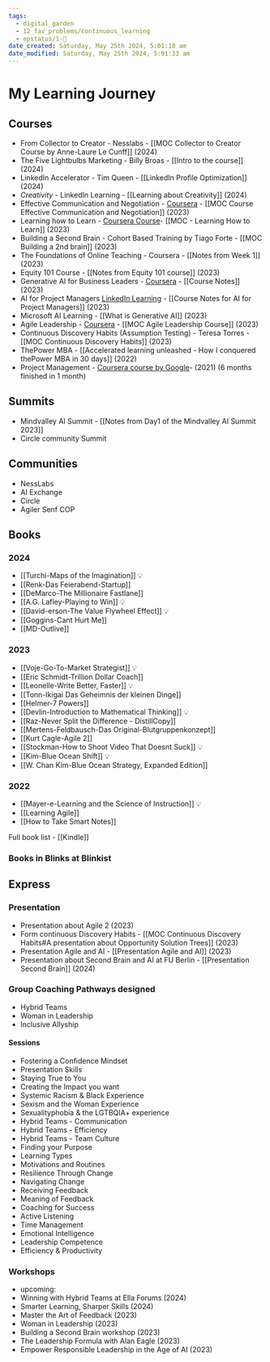 ```yaml
---
tags:
  - digital_garden
  - 12_fav_problems/continuous_learning
  - epstatus/1-🌱
date_created: Saturday, May 25th 2024, 5:01:18 am
date_modified: Saturday, May 25th 2024, 5:01:33 am
---
```

# My Learning Journey
## Courses
+ From Collector to Creator - Nesslabs - [[MOC Collector to Creator Course by Anne-Laure Le Cunff]] (2024)
+ The Five Lightbulbs Marketing - Billy Broas - [[Intro to the course]] (2024)
+ LinkedIn Accelerator - Tim Queen - [[LinkedIn Profile Optimization]] (2024)
+ *Creativity* - LinkedIn Learning - [[Learning about Creativity]] (2024)
+ Effective Communication and Negotiation - [Coursera](https://www.coursera.org/specializations/leadership-negotiation-skills#courses) -  [[MOC Course Effective Communication and Negotiation]] (2023)
+ Learning how to Learn - [Coursera Course](https://www.coursera.org/learn/learning-how-to-learn/home/welcome)- [[MOC - Learning How to Learn]] (2023)
+ Building a Second Brain - Cohort Based Training by Tiago Forte - [[MOC Building a 2nd brain]] (2023)
+ The Foundations of Online Teaching - Coursera - [[Notes from Week 1]] (2023)
+ Equity 101 Course - [[Notes from Equity 101 course]] (2023)
+ Generative AI for Business Leaders - [Coursera](https://www.linkedin.com/learning/generative-ai-for-business-leaders/generative-ai-for-business-leaders?courseClaim=AQHDoYD7k7IaegAAAYmBV7_6F3N1JSuvRt1vB4ih7bg1-QdeABoAG-kZuMaaMHBp0ZHenI0FZ6kkfV9q0CLvdCY6r4SgKXhositM6xyxIIJbdIDC7TI7m2P-Y8SuJKvpTwrcRBMxMhfOxYZ5NOBoQQNswEfR-cxLZkSMNInmiO4hjsOMTJLXrJYnlIRNjF3c2-T2J89xtgnmtha1PoIpkxqWuYnMbPKipmthrwJl48xWWF76l6u6z_4M8G9TC8d4-C3I3cz9KjbnabgvzSro3XaCywv8dmZ-a3VPKvoS9zFCEzd4cz_73j-HIWCjMIKEzDqN51IyaboWWZIMmYuTvOrS1ygVReSrq6G9DgwCCYPd_eeLkaflIFVLHdcUNMt6Ito86zQOJEBfKZuxsFUrbBjBvSBc9ZfZIEw_f8_iJB6ygLS4L8xKf3toYnbapsuJZbCXp5r0kmQdEa1e82i7hFbwS4xdG46FGQwe20WcjO7JG-829eOQ_K0CFx08ynBxwrOwdC3zKG7TS1s9MJWPGtkCBvp0pzvKjwyIHFMLgGDU6zAk7jbYUeqLfCTT3ZkY0hW7O2qaz2oX23MMdnVr596xGD54el6W66pt4DNtg7FtV-QgrPoT4LQ5xvDhUwRmtOvD58AHR8AsuZL2Dx5SLxDe5VTwb75ypg1fZWSkSzYDn5bZcNz-lRROivOfczSimvN5O3LULbq0akA2pSmmX7BcLjDoTUkMxIktSHFbez0TJjJ4sX8wJlxbPQq4ADKnbm3BGCcCxwhJoWQTJ821Rfnk9eHDZqpJJo24Heloq99OhDg9EOXZjHQVhKhC3w1iEChSYaMrfUEg3tODa9wK0wUngs3Cs57L4-FBIYRP8GlLgJfmqKWMKwrcc2rl-ThgVUdr432iVqmgP3CJlq4islqvYIMQ3nGJdoP8xUlTGLcRUFebo0phR4hDqmAmHM5GjlZOBKb0fLDNMhaGf0m_qSB6GjXPVRmX-e1X4u1SRSXB0UhgUsTzsBDBNoySi6AvC2DuwGlrZzRk1aq8HtQvQLekIb73Ufc4quCJuSTME0kyAAYd9ECRTdPq7a850e_2jsFYwv-hr0olKAKU9gEp2Zm1gtiyUThccxe7j2uICRmTwxIumeUjF6oOOcr9Tydo5NSxkD2sS4uHNTzxuLYIIqdUL5w4nrFxzxjJiaqzmEZQQNZD_8EgwDFcybOUmF0IwyTZz-l1j-hSYV-xW0hobCLfkmtef05JYuWysBSXM0l_hkBxO7Dqa7ZqWCJlpCdz4iWkvv0uXOmiJIOPJ5C-hemP2cWfjWwI0mCEQA) - [[Course Notes]] (2023)
+ AI for Project Managers [LinkedIn Learning](https://www.linkedin.com/learning/artificial-intelligence-for-project-managers/artificial-intelligence-meets-project-management?courseClaim=AQFqHMHnpVJL_wAAAYmG4e1dbrU5BpIsB_L0vzhARLXo6Of0ja3sQvpHag2htmGEyZxKHnI3MRT8dBz6lvkAlYaM1UQT3MEPGYdAXDwekBI9yOIMwGmCSktDEUHN8uwx5NyWMnn1EDpFOnyDaTNtLLZqkAjzN22ffzMPLp9L29fmvlgzJ-SOQeZ_oTNu-kQEb4dO2XWzrL-uAbx_y_N9PViKUCdpYF39PAnMwS36iND9cbv43KXmFAc1Jb-Bpy3yIcSoeDCZfUGHqJwOddpjkek7KkT3iu1fa-4-uOOsgYtvSrEk1Y-g5JCdjA1QbV-25PSS3_CEPoNqDTxBPM_RZmhgAP1Q4SmyZ9yGaQmBKdYw033cU0oPZPPxvkVJmJ4XAOTjSk08FJZZwtd6Q88XP_8r6oOuOzoM8taS1jgB72uWA-PF4lrDZx5buXuinnKgja5cO9yDJ7C3sNsDeVXpf87aCLS7-kQegNUpOEoSafNi_orwQ2RZIo0AMoC5ZXDCNUnQmRVCaQg5e5q11ahYwuahjsWn9D7PC4K-sH9zV9qD6YIan-dV2P_poffnmJKpcMf8A9KGFRQ6vRU2-ZQXy0mcLoP_iPGCHY2Bt4PEmdwCEjl4rvixr2S3FXnM0n2WhxHxOR70UaaPvDZSkQrAjjCCGm4bRstSYuOLpfLYBN7ocEXQvhdVhC4aT-EDrMBdLoec6x_j0Tng8phNCxnQknBIXZua-OuStGSh70b5Nsr3h96p1xhlOXJyn7Ahk4zrwj8JqO3_X8yyN6Eh8mpqK517lKJc8bTkMfHmpxsUPaTrbPunYfZp-A3QFqsnM7y1zR0dJjZqa1s2c0LPmOvpXFM27V1a1TMKBz3HkauWhLYKnvDfTcEoyk5fgyamm_rQkPbhW5xUhj71dloCUVhk_vK8nU7HqriDSV4J9osPPI_ChmLkIaIal708VRBgpDrN0R8Feuv3MpfBvd3KfcgdWlwmJb6xQTHVcvBhZ7MnWhXeVx-adaO2qVDjhU8l2NW8vM74xNaHG27GXnBDeQFI0BgvFzBrtZ5iQGWLqNFZmLRrBglVTr8LRKvMl4tLXxlCTKpwO44rXbwz7fpzE0rXxFAfzCbDgDjI-wsVOi05fqT5Sik1xm4RKgBnniBm-cP8FxcsURx9QsWzYk2bCx2kb0-Zhy4v4Q5OsWk8LW_iibmroSt6BnwPH2vykYsjLk-e8AuA6T0ohTRecu1UJFpn78CWEOhEgZbHl6QpTte2B-WBMhH5YXkJTCgXqYUSG5UqNGXTqysEQ8yjItPKPIZ6Lv_dsdKr-jnO) - [[Course Notes for AI for Project Managers]] (2023)
+ Microsoft AI Learning - [[What is Generative AI]] (2023)
+ Agile Leadership - [Coursera](https://www.coursera.org/specializations/agile-leadership-change-management) - [[MOC Agile Leadership Course]] (2023)
+ Continuous Discovery Habits (Assumption Testing) - Teresa Torres - [[MOC Continuous Discovery Habits]] (2023)
+ ThePower MBA - [[Accelerated learning unleashed - How I conquered thePower MBA in 30 days]] (2022)
+ Project Management - [Coursera course by Google](https://www.coursera.org/professional-certificates/google-project-management#courses)-  (2021) (6 months finished in 1 month)

## Summits
+ Mindvalley AI Summit - [[Notes from Day1 of the Mindvalley AI Summit 2023]]
+ Circle community Summit

## Communities
+ NessLabs
+ AI Exchange
+ Circle
+ Agiler Senf COP

## Books
### 2024
+ [[Turchi-Maps of the Imagination]] 💡
+ [[Renk-Das Feierabend-Startup]]
+ [[DeMarco-The Millionaire Fastlane]]
+ [[A.G. Lafley-Playing to Win]] 💡
+ [[David-erson-The Value Flywheel Effect]] 💡
+ [[Goggins-Cant Hurt Me]]
+ [[MD-Outlive]]

### 2023
+ [[Voje-Go-To-Market Strategist]] 💡
+ [[Eric Schmidt-Trillion Dollar Coach]]
+ [[Leonelle-Write Better, Faster]] 💡
+ [[Tonn-Ikigai Das Geheimnis der kleinen Dinge]]
+ [[Helmer-7 Powers]]
+ [[Devlin-Introduction to Mathematical Thinking]] 💡
+ [[Raz-Never Split the Difference - DistillCopy]]
+ [[Mertens-Feldbausch-Das Original-Blutgruppenkonzept]] 
+ [[Kurt Cagle-Agile 2]]
+ [[Stockman-How to Shoot Video That Doesnt Suck]] 💡
+ [[Kim-Blue Ocean Shift]]  💡
+ [[W. Chan Kim-Blue Ocean Strategy, Expanded Edition]]

### 2022
+ [[Mayer-e-Learning and the Science of Instruction]] 💡
+ [[Learning Agile]]
+ [[How to Take Smart Notes]]

Full book list - [[Kindle]]

### Books in Blinks at Blinkist

## Express
### Presentation
+ Presentation about Agile 2 (2023)
+ Form continuous Discovery Habits - [[MOC Continuous Discovery Habits#A presentation about Opportunity Solution Trees]] (2023)
+ Presentation Agile and AI - [[Presentation Agile and AI]] (2023)
+ Presentation about Second Brain and AI at FU Berlin - [[Presentation Second Brain]] (2024)

### Group Coaching Pathways designed
+ Hybrid Teams
+ Woman in Leadership
+ Inclusive Allyship

#### Sessions
+ Fostering a Confidence Mindset
+ Presentation Skills
+ Staying True to You
+ Creating the Impact you want
+ Systemic Racism & Black Experience
+ Sexism and the Woman Experience
+ Sexualityphobia & the LGTBQIA+ experience
+ Hybrid Teams - Communication
+ Hybrid Teams - Efficiency
+ Hybrid Teams - Team Culture
+ Finding your Purpose
+ Learning Types
+ Motivations and Routines
+ Resilience Through Change
+ Navigating Change
+ Receiving Feedback
+ Meaning of Feedback
+ Coaching for Success
+ Active Listening
+ Time Management
+ Emotional Intelligence
+ Leadership Competence
+ Efficiency & Productivity

### Workshops 
+ upcoming: 
+ Winning with Hybrid Teams at Ella Forums (2024)
+ Smarter Learning, Sharper Skills (2024)
+ Master the Art of Feedback (2023)
+ Woman in Leadership (2023)
+ Building a Second Brain workshop (2023)
+ The Leadership Formula with Alan Eagle (2023)
+ Empower Responsible Leadership in the Age of AI (2023)

